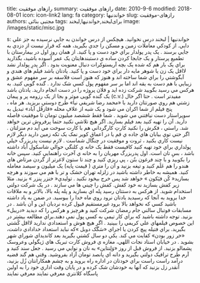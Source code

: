 title: رازهای موفقیت
summary: رازهای موفقیت
date: 2010-9-6
modified: 2018-08-01
icon:  icon-link2
lang: fa
category: خواندنیها
slug: رازهای-موفقیت
authors: مجتبی بنائی
tags: برای‌لبخند,خواندنیها,لبخند
image: /images/static/misc.jpg

s: خواندنیها | لبخند  درس نخوانيد. هيچکس از درس خواندن به جايي نرسيده به جز علي دايي.     از کودکي معاملات زمين و مسکن را جدي بگيريد، همه که قرار نيست از دزدي به جايي برسند .     يک پدر پولدار براي خود دست و پا کنيد. از همان روز اول در بيمارستان با تطميع پرستار و يک جابجا کردن ساده ي دستبندهايتان يک عمر آسوده باشيد، بگذاريد براي يک بار هم که شده يک بچه آريستوکرات دنبال معنويت بدود .     اگر پدرِ پولدار نشد لااقل يک زن يا شوهر مايه دار براي خود دست و پا کنيد. يادتان باشد فيلم هاي هندي و آبگوشتي را براي شما ساخته اند و هنوز که هنوز است فلاسفه بر سر مفهوم عشق و زيبايي با هم دست به يقه اند اما بر سر مفهوم پول کسي شک ندارد .    گنده گویی کنيد. به هرکس مي رسيد بگوييد شرکت زده ايد و فلان پروژه را در دست انجام داريد. يادتان باشد يک گنده گویی موثر و بجا از يک رزومه پر و پيمان (c.v.) مفيدتر است .    حتا اگر خال زشتي هم روي صورتتان داريد با «محمد رضا شريفي نيا» طرح دوستي بريزيد. هر ماه ، پنج فيلم از شما اکران مي شود و يک شبه از علافِ محله «قازقُل آباد» تبديل به سوپراستار دست نيافتني مي شويد .    شما فقط ششصد ميليون تومان تا موفقيت فاصله داريد. آن را تهيه کنيد بعد فيلم بسازيد. اگر هيچ تلاشي نکنيد حتما پرفروش ترين خواهد شد. راستي ، فکرش را نکنيد کارتِ کارگرداني هم با کارت سوخت مي آيد دم منزلتان .     اگر حتي توي بيابان هاي جاده ي قم يا در اعماق کوير نمک يک تکه زمين داريد ديگر لازم نيست کاري بکنيد ، ثروت و موفقيت در چنگال شماست .    لازم نيست پدربزرگ خيلي پولداري براي خود تهيه کنيد كافيست فقط يک خانه ي کلنگي حوالي شاسكول آباد داشته باشد ، بسِ تان است. اول پدربزرگ مهربان را به خانه ي آخرت راهنمايي کنيد. سپس خانه را بکوبيد و با چند فرغون بتُن ، پي ريزي کنيد و چند تا ستون لاغرتر از گردن مرتاض هاي هندو را هم عَلَم کنيد و تيغه بزنيد و آن را متري ( قيمت پايه) يک ميليون و سيصد معامله کنيد. هميشه به خاطر داشته باشيد در زلزله تهران خشک و تر با هم مي سوزند و هرچه بسازيد« کُن فيَکون » خواهد شد پس خرج بيخود نکنيد .    توليدي« خنزر پنزر » بزنيد. مثلا زير کفش بسازيد نه خود کفش. کفش را چيني ها مي سازند .    در يک شرکت دولتي استخدام شويد. از هرکس به دستتان رسيد پله اي بسازيد و پله پله بالا، بالاتر و به ملاقات خدا برويد به آنجا که رسيديد يادتان نرود روي ماه خدا را ببوسيد. در ضمن به ياد داشته باشيد کسي که نخواهد بالا برود غيرمستقيم قبول کرده نردبان اين و آن باشد .    در مسابقات فوتبال سالني جام رمضان شرکت کنيد و هرچيز و هرکس را که ديديد «دريبل» بزنيد. توجه داشته باشيد که براي کار تيمي به کسي پول نمي دهند.براي مطالعه بيشتر در اين خصوص فيلمهاي علي کريمي را ببينيد .    اگر هيچ هوش و استعدادي نداريد لااقل کُشتي بگيريد. براي فتيله پيچ کردن يا اجراي «سَگَک دوبل »که نبايد استعداد خدادادي داشت، «خر زور بودن» کفايت مي کند. يکي دو سال کشتي بگيريد بعد کانديداي شوراي شهر بشويد .    در خيابان استاد نجات اللهي، مغازه ي فروش کارت تبريک هاي ژيگولي وعروسک پشمالو بزنيد. از فروش قبل از روز «‌وَلِنتاين» به نان و نوايي مي رسيد .     جعل سند کنيد و آرم طرح ترافيک دولتي بگيريد و دانه اي پانصد تومان آزاد بفروشيد. وقتي هم گند قضيه درآمد راست راست براي خودتان در اداره راه برويد و به چشم همکارانتان زُل بزنيد، آنقدر زل بزنيد که آنها به خودشان شک کرده و در پايان وقت اداري خود را به اولين پاسگاه کلانتري معرفي نمايند  معرفي نمايند